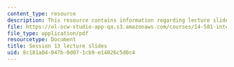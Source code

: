 ```yaml
---
content_type: resource
description: This resource contains information regarding lecture slide 13.
file: https://ol-ocw-studio-app-qa.s3.amazonaws.com/courses/14-581-international-economics-i-spring-2013/8c181a04047b0d071cb9e14026c5d0c4_MIT14_581S13_Lecslides13.pdf
file_type: application/pdf
resourcetype: Document
title: Session 13 lecture slides
uid: 8c181a04-047b-0d07-1cb9-e14026c5d0c4
---
```

